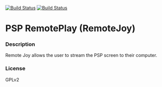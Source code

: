 [![Build Status](https://travis-ci.org/kodi-game/game.libretro.remotejoy.svg?branch=master)](https://travis-ci.org/kodi-game/game.libretro.remotejoy)
[![Build Status](https://ci.appveyor.com/api/projects/status/github/kodi-game/game.libretro.remotejoy?svg=true)](https://ci.appveyor.com/project/kodi-game/game-libretro-remotejoy)

# PSP RemotePlay (RemoteJoy)

### Description
Remote Joy allows the user to stream the PSP screen to their computer.

### License
GPLv2


